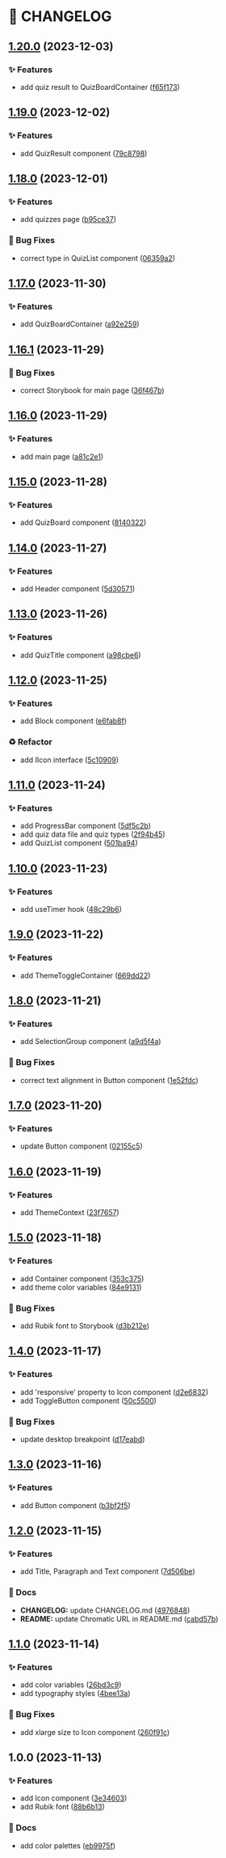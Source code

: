 # 🚦 CHANGELOG

## [1.20.0](https://github.com/HanSeongLee/frontend-quiz-app/compare/v1.19.0...v1.20.0) (2023-12-03)


### ✨ Features

* add quiz result to QuizBoardContainer ([f65f173](https://github.com/HanSeongLee/frontend-quiz-app/commit/f65f173f2f96244d05cc9eba85f7f99784a7cd72))

## [1.19.0](https://github.com/HanSeongLee/frontend-quiz-app/compare/v1.18.0...v1.19.0) (2023-12-02)


### ✨ Features

* add QuizResult component ([79c8798](https://github.com/HanSeongLee/frontend-quiz-app/commit/79c87981ae97920ee933db8b7e80830dda5bc5d1))

## [1.18.0](https://github.com/HanSeongLee/frontend-quiz-app/compare/v1.17.0...v1.18.0) (2023-12-01)


### ✨ Features

* add quizzes page ([b95ce37](https://github.com/HanSeongLee/frontend-quiz-app/commit/b95ce377c4a56aa98c34b7f7efa2820b1b94bc54))


### 🐛 Bug Fixes

* correct type in QuizList component ([06359a2](https://github.com/HanSeongLee/frontend-quiz-app/commit/06359a2a814c35faf6dc30398c6030df4de79c37))

## [1.17.0](https://github.com/HanSeongLee/frontend-quiz-app/compare/v1.16.1...v1.17.0) (2023-11-30)


### ✨ Features

* add QuizBoardContainer ([a92e259](https://github.com/HanSeongLee/frontend-quiz-app/commit/a92e259f47d2be672d1b397885aeac9252d588ca))

## [1.16.1](https://github.com/HanSeongLee/frontend-quiz-app/compare/v1.16.0...v1.16.1) (2023-11-29)


### 🐛 Bug Fixes

* correct Storybook for main page ([36f467b](https://github.com/HanSeongLee/frontend-quiz-app/commit/36f467b80442d68902ea52bce6e2a55a053dfb3e))

## [1.16.0](https://github.com/HanSeongLee/frontend-quiz-app/compare/v1.15.0...v1.16.0) (2023-11-29)


### ✨ Features

* add main page ([a81c2e1](https://github.com/HanSeongLee/frontend-quiz-app/commit/a81c2e1b42ac7232785314a8e73c9318d6f8049c))

## [1.15.0](https://github.com/HanSeongLee/frontend-quiz-app/compare/v1.14.0...v1.15.0) (2023-11-28)


### ✨ Features

* add QuizBoard component ([8140322](https://github.com/HanSeongLee/frontend-quiz-app/commit/8140322fc68f8b1a15093ffa0c857e60028c77f7))

## [1.14.0](https://github.com/HanSeongLee/frontend-quiz-app/compare/v1.13.0...v1.14.0) (2023-11-27)


### ✨ Features

* add Header component ([5d30571](https://github.com/HanSeongLee/frontend-quiz-app/commit/5d30571eef7a8fc03c6d3d0cb8ce3eed6ed845af))

## [1.13.0](https://github.com/HanSeongLee/frontend-quiz-app/compare/v1.12.0...v1.13.0) (2023-11-26)


### ✨ Features

* add QuizTitle component ([a98cbe6](https://github.com/HanSeongLee/frontend-quiz-app/commit/a98cbe689dd5f01b202bd87de9d34aa3d7ecc697))

## [1.12.0](https://github.com/HanSeongLee/frontend-quiz-app/compare/v1.11.0...v1.12.0) (2023-11-25)


### ✨ Features

* add Block component ([e6fab8f](https://github.com/HanSeongLee/frontend-quiz-app/commit/e6fab8f43739824fa753236f7c3ae1fcbc9ccfe7))


### ♻️ Refactor

* add IIcon interface ([5c10909](https://github.com/HanSeongLee/frontend-quiz-app/commit/5c109091f4643edff9cf4a33ad655fb6466b1ca9))

## [1.11.0](https://github.com/HanSeongLee/frontend-quiz-app/compare/v1.10.0...v1.11.0) (2023-11-24)


### ✨ Features

* add ProgressBar component ([5df5c2b](https://github.com/HanSeongLee/frontend-quiz-app/commit/5df5c2bcd18898e77a07287658af1adbc9c004a7))
* add quiz data file and quiz types ([2f94b45](https://github.com/HanSeongLee/frontend-quiz-app/commit/2f94b450acd2d2491548c5f9f8c9ab9d6a3c92f8))
* add QuizList component ([501ba94](https://github.com/HanSeongLee/frontend-quiz-app/commit/501ba9412451fbc99197121420026878fcd86a15))

## [1.10.0](https://github.com/HanSeongLee/frontend-quiz-app/compare/v1.9.0...v1.10.0) (2023-11-23)


### ✨ Features

* add useTimer hook ([48c29b6](https://github.com/HanSeongLee/frontend-quiz-app/commit/48c29b6c592f8b4b6d2a0a90fc5a665518c70653))

## [1.9.0](https://github.com/HanSeongLee/frontend-quiz-app/compare/v1.8.0...v1.9.0) (2023-11-22)


### ✨ Features

* add ThemeToggleContainer ([669dd22](https://github.com/HanSeongLee/frontend-quiz-app/commit/669dd2260dd8071882875184b8af12b0cb1698e0))

## [1.8.0](https://github.com/HanSeongLee/frontend-quiz-app/compare/v1.7.0...v1.8.0) (2023-11-21)


### ✨ Features

* add SelectionGroup component ([a9d5f4a](https://github.com/HanSeongLee/frontend-quiz-app/commit/a9d5f4a5973246655cf1b77981b0214075eb8596))


### 🐛 Bug Fixes

* correct text alignment in Button component ([1e52fdc](https://github.com/HanSeongLee/frontend-quiz-app/commit/1e52fdc14bbadfed548179ed2706c43e2bd384db))

## [1.7.0](https://github.com/HanSeongLee/frontend-quiz-app/compare/v1.6.0...v1.7.0) (2023-11-20)


### ✨ Features

* update Button component ([02155c5](https://github.com/HanSeongLee/frontend-quiz-app/commit/02155c5504622b8fb53013aef3d530b32f8c85b0))

## [1.6.0](https://github.com/HanSeongLee/frontend-quiz-app/compare/v1.5.0...v1.6.0) (2023-11-19)


### ✨ Features

* add ThemeContext ([23f7657](https://github.com/HanSeongLee/frontend-quiz-app/commit/23f765752ad39bc7548be2e45f48b2a832f9205b))

## [1.5.0](https://github.com/HanSeongLee/frontend-quiz-app/compare/v1.4.0...v1.5.0) (2023-11-18)


### ✨ Features

* add Container component ([353c375](https://github.com/HanSeongLee/frontend-quiz-app/commit/353c37501aa82e4efb69f015aa72fc8608aac260))
* add theme color variables ([84e9131](https://github.com/HanSeongLee/frontend-quiz-app/commit/84e9131cd7d3f55d1e23e1141bceea545c6c95fe))


### 🐛 Bug Fixes

* add Rubik font to Storybook ([d3b212e](https://github.com/HanSeongLee/frontend-quiz-app/commit/d3b212ea4878bedc564b99811ccefbb02508b243))

## [1.4.0](https://github.com/HanSeongLee/frontend-quiz-app/compare/v1.3.0...v1.4.0) (2023-11-17)


### ✨ Features

* add 'responsive' property to Icon component ([d2e6832](https://github.com/HanSeongLee/frontend-quiz-app/commit/d2e6832db7bf751ca294ded0cd839f9dd84ba812))
* add ToggleButton component ([50c5500](https://github.com/HanSeongLee/frontend-quiz-app/commit/50c5500d4a7307f6d7bf2eaf2d8e604bc6fa0d5e))


### 🐛 Bug Fixes

* update desktop breakpoint ([d17eabd](https://github.com/HanSeongLee/frontend-quiz-app/commit/d17eabdc1f9907e2c82016ddb5a843fac362ca9d))

## [1.3.0](https://github.com/HanSeongLee/frontend-quiz-app/compare/v1.2.0...v1.3.0) (2023-11-16)


### ✨ Features

* add Button component ([b3bf2f5](https://github.com/HanSeongLee/frontend-quiz-app/commit/b3bf2f59f61635402acab30743934f10b392447b))

## [1.2.0](https://github.com/HanSeongLee/frontend-quiz-app/compare/v1.1.0...v1.2.0) (2023-11-15)


### ✨ Features

* add Title, Paragraph and Text component ([7d506be](https://github.com/HanSeongLee/frontend-quiz-app/commit/7d506bea939b7c59a7f6424e41f73353bc05de32))


### 📝 Docs

* **CHANGELOG:** update CHANGELOG.md ([4976848](https://github.com/HanSeongLee/frontend-quiz-app/commit/49768483e8d81af6a50cde49d7c565e12aee1155))
* **README:** update Chromatic URL in README.md ([cabd57b](https://github.com/HanSeongLee/frontend-quiz-app/commit/cabd57b4eb32b6da55bca544775d87504fc17cac))

## [1.1.0](https://github.com/HanSeongLee/frontend-quiz-app/compare/v1.0.0...v1.1.0) (2023-11-14)


### ✨ Features

* add color variables ([26bd3c9](https://github.com/HanSeongLee/frontend-quiz-app/commit/26bd3c9ec1e747859ad8514703f07a0335704469))
* add typography styles ([4bee13a](https://github.com/HanSeongLee/frontend-quiz-app/commit/4bee13acea787e9a44b0e2abeddf0b2558b53e15))


### 🐛 Bug Fixes

* add xlarge size to Icon component ([260f91c](https://github.com/HanSeongLee/frontend-quiz-app/commit/260f91c9b71cef2ee60bf1c89717a899c6db00c1))

## 1.0.0 (2023-11-13)


### ✨ Features

* add Icon component ([3e34603](https://github.com/HanSeongLee/frontend-quiz-app/commit/3e34603a4daafffc191c61f687bc81f3f8482231))
* add Rubik font ([88b6b13](https://github.com/HanSeongLee/frontend-quiz-app/commit/88b6b133a6c9bf178148e67e1438dd04cd0a30b3))


### 📝 Docs

* add color palettes ([eb9975f](https://github.com/HanSeongLee/frontend-quiz-app/commit/eb9975f3b0305f4cbdc351c9b5e8b9634bd32e24))
